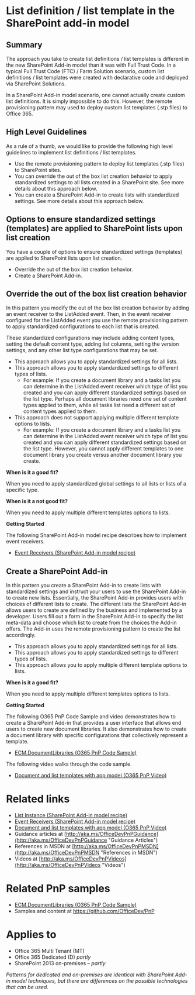 List definition / list template in the SharePoint add-in model
==============================================================

Summary
-------

The approach you take to create list definitions / list templates is different in the new SharePoint Add-in model than it was with Full Trust Code.  In a typical Full Trust Code (FTC) / Farm Solution scenario, custom list definitions / list templates were created with declarative code and deployed via SharePoint Solutions. 

In a SharePoint Add-in model scenario, one cannot actually create custom list definitions.  It is simply impossible to do this.  However, the remote provisioning pattern may used to deploy custom list templates (.stp files) to Office 365.

High Level Guidelines
---------------------

As a rule of a thumb, we would like to provide the following high level guidelines to implement list definitions / list templates.

- Use the remote provisioning pattern to deploy list templates (.stp files) to SharePoint sites.
- You can override the out of the box list creation behavior to apply standardized settings to all lists created in a SharePoint site.  See more details about this approach below.
- You can create a SharePoint Add-in to create lists with standardized settings. See more details about this approach below.

Options to ensure standardized settings (templates) are applied to SharePoint lists upon list creation
------------------------------------------------------------------------------------------------------

You have a couple of options to ensure standardized settings (templates) are applied to SharePoint lists upon list creation.

- Override the out of the box list creation behavior.	
- Create a SharePoint Add-in. 

Override the out of the box list creation behavior
--------------------------------------------------
In this pattern you modify the out of the box list creation behavior by adding an event receiver to the ListAdded event.  Then, in the event receiver configured for the ListAdded event you use the remote provisioning pattern to apply standardized configurations to each list that is created.

These standardized configurations may include adding content types, setting the default content type, adding list columns, setting the version settings, and any other list type configurations that may be set. 
	
- This approach allows you to apply standardized settings for all lists.
- This approach allows you to apply standardized settings to different types of lists.
	+ For example: If you create a document library and a tasks list you can determine in the ListAdded event receiver which type of list you created and you can apply different standardized settings based on the list type.  Perhaps all document libraries need one set of content types applied to them, while all tasks list need a different set of content types applied to them.
- This approach does not support applying multiple different template options to lists.
	+ For example: If you create a document library and a tasks list you can determine in the ListAdded event receiver which type of list you created and you can apply different standardized settings based on the list type.  However, you cannot apply different templates to one document library you create versus another document library you create.

**When is it a good fit?**

When you need to apply standardized global settings to all lists or lists of a specific type.

**When is it a not good fit?**

When you need to apply multiple different templates options to lists.

**Getting Started**

The following SharePoint Add-in model recipe describes how to implement event receivers.

- [Event Receivers (SharePoint Add-in model recipe)](event-receiver-and-list-event-receiver-sharepoint-add-in.md)

Create a SharePoint Add-in
--------------------------

In this pattern you create a SharePoint Add-in to create lists with standardized settings and instruct your users to use the SharePoint Add-in to create new lists.  Essentially, the SharePoint Add-in provides users with choices of different lists to create.  The different lists the SharePoint Add-in allows users to create are defined by the business and implemented by a developer. Users fill out a form in the SharePoint Add-in to specify the list meta-data and choose which list to create from the choices the Add-in offers. The Add-in uses the remote provisioning pattern to create the list accordingly.
	
- This approach allows you to apply standardized settings for all lists.
- This approach allows you to apply standardized settings to different types of lists.
- This approach allows you to apply multiple different template options to lists.

**When is it a good fit?**

When you need to apply multiple different templates options to lists.

**Getting Started**

The following O365 PnP Code Sample and video demonstrates how to create a SharePoint Add-in that provides a user interface that allows end users to create new document libraries.  It also demonstrates how to create a document library with specific configurations that collectively represent a template.

- [ECM.DocumentLibraries (O365 PnP Code Sample)](https://github.com/OfficeDev/PnP/tree/master/Samples/ECM.DocumentLibraries)

The following video walks through the code sample.

- [Document and list templates with app model (O365 PnP Video)](http://channel9.msdn.com/blogs/OfficeDevPnP/Document-and-list-templates-with-app-model)

Related links
=============

- [List Instance (SharePoint Add-in model recipe)](list-instance-sharepoint-add-in.md)
- [Event Receivers (SharePoint Add-in model recipe)](event-receiver-and-list-event-receiver-sharepoint-add-in.md)
- [Document and list templates with app model (O365 PnP Video)](http://channel9.msdn.com/blogs/OfficeDevPnP/Document-and-list-templates-with-app-model)
- Guidance articles at [http://aka.ms/OfficeDevPnPGuidance](http://aka.ms/OfficeDevPnPGuidance "Guidance Articles")
- References in MSDN at [http://aka.ms/OfficeDevPnPMSDN](http://aka.ms/OfficeDevPnPMSDN "References in MSDN")
- Videos at [http://aka.ms/OfficeDevPnPVideos](http://aka.ms/OfficeDevPnPVideos "Videos")

Related PnP samples
===================

- [ECM.DocumentLibraries (O365 PnP Code Sample)](https://github.com/OfficeDev/PnP/tree/master/Samples/ECM.DocumentLibraries)
- Samples and content at https://github.com/OfficeDev/PnP

Applies to
==========
- Office 365 Multi Tenant (MT)
- Office 365 Dedicated (D) *partly*
- SharePoint 2013 on-premises – *partly*

*Patterns for dedicated and on-premises are identical with SharePoint Add-in model techniques, but there are differences on the possible technologies that can be used.*

